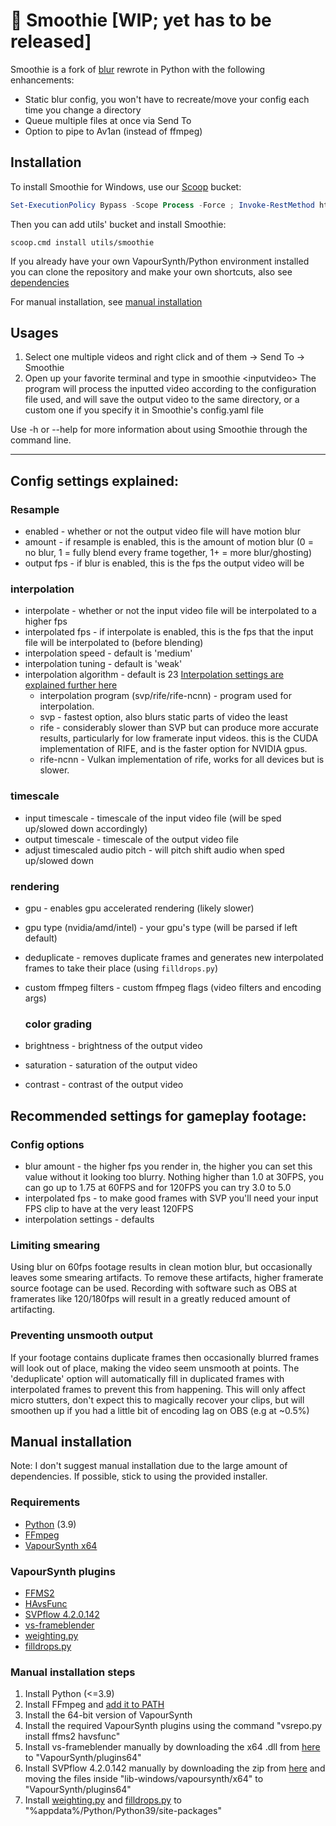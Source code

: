 
# 🧋 Smoothie [WIP; yet has to be released]

Smoothie is a fork of [blur](https://github.com/f0e/blur) rewrote in Python with the following enhancements:
* Static blur config, you won't have to recreate/move your config each time you change a directory
* Queue multiple files at once via Send To
* Option to pipe to Av1an (instead of ffmpeg)

## Installation
To install Smoothie for Windows, use our [Scoop](https://github.com/ScoopInstaller/Scoop) bucket:

```powershell
Set-ExecutionPolicy Bypass -Scope Process -Force ; Invoke-RestMethod https://get.scoop.sh | Invoke-Expression
```

Then you can add utils' bucket and install Smoothie:
```
scoop.cmd install utils/smoothie
```

If you already have your own VapourSynth/Python environment installed you can clone the repository and make your own shortcuts, also see [dependencies](#dependencies)

For manual installation, see [manual installation](#manual-installation)

## Usages
1. Select one multiple videos and right click and of them -> Send To -> Smoothie
2. Open up your favorite terminal and type in smoothie \<inputvideo>
The program will process the inputted video according to the configuration file used, and will save the output video to the same directory, or a custom one if you specify it in Smoothie's config.yaml file

Use -h or --help for more information about using Smoothie through the command line.

***

## Config settings explained:
### Resample
- enabled - whether or not the output video file will have motion blur
- amount - if resample is enabled, this is the amount of motion blur (0 = no blur, 1 = fully blend every frame together, 1+ = more blur/ghosting)
- output fps - if blur is enabled, this is the fps the output video will be
### interpolation
- interpolate - whether or not the input video file will be interpolated to a higher fps
- interpolated fps - if interpolate is enabled, this is the fps that the input file will be interpolated to (before blending)
- interpolation speed - default is 'medium'
- interpolation tuning - default is 'weak'
- interpolation algorithm - default is 23
  [Interpolation settings are explained further here](https://www.spirton.com/uploads/InterFrame/InterFrame2.html)
  - interpolation program (svp/rife/rife-ncnn) - program used for interpolation.
  - svp - fastest option, also blurs static parts of video the least
  - rife - considerably slower than SVP but can produce more accurate results, particularly for low framerate input videos. this is the CUDA implementation of RIFE, and is the faster option for NVIDIA gpus.
  - rife-ncnn - Vulkan implementation of rife, works for all devices but is slower.

### timescale
- input timescale - timescale of the input video file (will be sped up/slowed down accordingly)
- output timescale - timescale of the output video file
- adjust timescaled audio pitch - will pitch shift audio when sped up/slowed down

### rendering
- gpu - enables gpu accelerated rendering (likely slower)
- gpu type (nvidia/amd/intel) - your gpu's type (will be parsed if left default)
- deduplicate - removes duplicate frames and generates new interpolated frames to take their place (using ``filldrops.py``)
- custom ffmpeg filters - custom ffmpeg flags (video filters and encoding args)
  
  ### color grading
- brightness - brightness of the output video
- saturation - saturation of the output video
- contrast - contrast of the output video

## Recommended settings for gameplay footage:
### Config options
- blur amount - the higher fps you render in, the higher you can set this value without it looking too blurry. Nothing higher than 1.0 at 30FPS, you can go up to 1.75 at 60FPS and for 120FPS you can try 3.0 to 5.0
- interpolated fps - to make good frames with SVP you'll need your input FPS clip to have at the very least 120FPS
- interpolation settings - defaults

### Limiting smearing
Using blur on 60fps footage results in clean motion blur, but occasionally leaves some smearing artifacts. To remove these artifacts, higher framerate source footage can be used. Recording with software such as OBS at framerates like 120/180fps will result in a greatly reduced amount of artifacting.

### Preventing unsmooth output
If your footage contains duplicate frames then occasionally blurred frames will look out of place, making the video seem unsmooth at points. The 'deduplicate' option will automatically fill in duplicated frames with interpolated frames to prevent this from happening. This will only affect micro stutters, don't expect this to magically recover your clips, but will smoothen up if you had a little bit of encoding lag on OBS (e.g at ~0.5%)

## Manual installation
Note: I don't suggest manual installation due to the large amount of dependencies. If possible, stick to using the provided installer.

### Requirements
- [Python](https://www.python.org/downloads) (3.9)
- [FFmpeg](https://ffmpeg.org/download.html)
- [VapourSynth x64](https://www.vapoursynth.com)

### VapourSynth plugins
- [FFMS2](https://github.com/FFMS/ffms2)
- [HAvsFunc](https://github.com/HomeOfVapourSynthEvolution/havsfunc)
- [SVPflow 4.2.0.142](https://web.archive.org/web/20190322064557/http://www.svp-team.com/files/gpl/svpflow-4.2.0.142.zip)
- [vs-frameblender](https://github.com/f0e/vs-frameblender)
- [weighting.py](https://github.com/couleur-tweak-tips/Smoothie/blob/master/plugins/weighting.py)
- [filldrops.py](https://github.com/couleur-tweak-tips/Smoothie/blob/master/plugins/filldrops.py)

### Manual installation steps

1. Install Python (<=3.9)
2. Install FFmpeg and [add it to PATH](https://www.wikihow.com/Install-FFmpeg-on-Windows)
3. Install the 64-bit version of VapourSynth
4. Install the required VapourSynth plugins using the command "vsrepo.py install ffms2 havsfunc"
5. Install vs-frameblender manually by downloading the x64 .dll from [here](https://github.com/f0e/vs-frameblender/releases/latest) to "VapourSynth/plugins64"
6. Install SVPflow 4.2.0.142 manually by downloading the zip from [here](https://web.archive.org/web/20190322064557/http://www.svp-team.com/files/gpl/svpflow-4.2.0.142.zip) and moving the files inside "lib-windows/vapoursynth/x64" to "VapourSynth/plugins64"
7. Install [weighting.py](https://raw.githubusercontent.com/couleur-tweak-tips/smoothie/master/plugins/weighting.py) and [filldrops.py](https://github.com/couleur-tweak-tips/smoothie/blob/master/plugins/filldrops.py) to "%appdata%/Python/Python39/site-packages"
